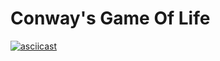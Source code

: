 # Conway's Game Of Life

[![asciicast](https://asciinema.org/a/0cV31ZfNwBU3GIoqh7pnTJV0I.svg)](https://asciinema.org/a/0cV31ZfNwBU3GIoqh7pnTJV0I)